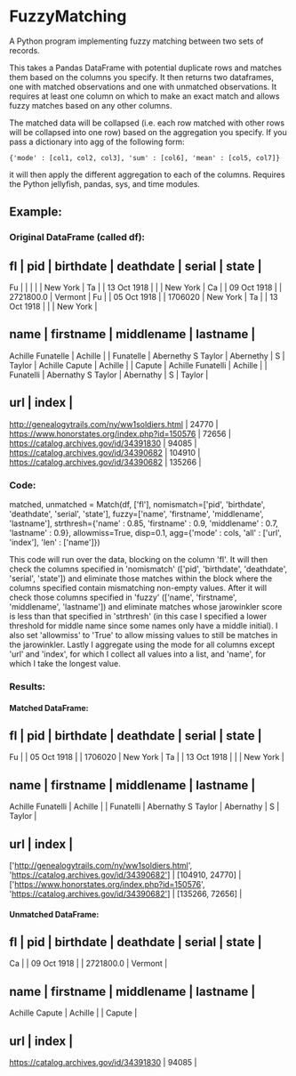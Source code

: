 # FuzzyMatching
A Python program implementing fuzzy matching between two sets of records.

This takes a Pandas DataFrame with potential duplicate rows and matches
them based on the columns you specify. It then returns two dataframes,
one with matched observations and one with unmatched observations.
It requires at least one column on which to make an exact match and allows
fuzzy matches based on any other columns.

The matched data will be collapsed (i.e. each row matched with other
rows will be collapsed into one row) based on the aggregation you specify.
If you pass a dictionary into agg of the following form:

    {'mode' : [col1, col2, col3], 'sum' : [col6], 'mean' : [col5, col7]}

it will then apply the different aggregation to each of the columns.
Requires the Python jellyfish, pandas, sys, and time modules.


## Example:

### Original DataFrame (called df):

fl	|	pid	|	birthdate	|	deathdate	|	serial	   |	state		|
-----------------------------------------------------------------------------------------------------------------
Fu	|		|			|			|		   |	New York	|
Ta	|		|	13 Oct 1918	|			|		   |	New York	|
Ca	|		|	09 Oct 1918	|			|	2721800.0  |	Vermont		|
Fu	|		|	05 Oct 1918	|			|	1706020	   |	New York	|
Ta	|		|	13 Oct 1918	|			|		   |	New York	|



name			|	firstname	|	middlename	|	lastname	|
-------------------------------------------------------------------------------------------------
Achille Funatelle	|	Achille		|			|	Funatelle	|
Abernethy S Taylor	|	Abernethy	|	S		|	Taylor		|
Achille Capute		|	Achille		|			|	Capute		|
Achille Funatelli	|	Achille		|			|	Funatelli	|
Abernathy S Taylor	|	Abernathy	|	S		|	Taylor		|



url						|	index 	 |
------------------------------------------------------------------
http://genealogytrails.com/ny/ww1soldiers.html	|	24770 	 |
https://www.honorstates.org/index.php?id=150576	|	72656 	 |
https://catalog.archives.gov/id/34391830	|	94085	 |
https://catalog.archives.gov/id/34390682	|	104910	 |
https://catalog.archives.gov/id/34390682	|	135266	 |


### Code:

matched, unmatched = Match(df, ['fl'], nomismatch=['pid', 'birthdate', 'deathdate', 'serial', 'state'], 
                           fuzzy=['name', 'firstname', 'middlename', 'lastname'], strthresh={'name' : 0.85,
                                 'firstname' : 0.9, 'middlename' : 0.7, 'lastname' : 0.9}, allowmiss=True,
                           disp=0.1, agg={'mode' : cols, 'all' : ['url', 'index'], 'len' : ['name']})


This code will run over the data, blocking on the column 'fl'. It will then check the columns specified in 'nomismatch' (['pid', 'birthdate', 'deathdate', 'serial', 'state']) and eliminate those matches within the block where the columns specified contain mismatching non-empty values. After it will check those columns specified in 'fuzzy' (['name', 'firstname', 'middlename', 'lastname']) and eliminate matches whose jarowinkler score is less than that specified in 'strthresh' (in this case I specified a lower threshold for middle name since some names only have a middle initial). I also set 'allowmiss' to 'True' to allow missing values to still be matches in the jarowinkler. Lastly I aggregate using the mode for all columns except 'url' and 'index', for which I collect all values into a list, and 'name', for which I take the longest value.


### Results:

#### Matched DataFrame:

fl	|	pid	|	birthdate	|	deathdate	|	serial	   |	state		|
-----------------------------------------------------------------------------------------------------------------
Fu	|		|	05 Oct 1918	|			|	1706020	   |	New York	|
Ta	|		|	13 Oct 1918	|			|		   |	New York	|



name			|	firstname	|	middlename	|	lastname	|
-------------------------------------------------------------------------------------------------
Achille Funatelli	|	Achille		|			|	Funatelli	|
Abernathy S Taylor	|	Abernathy	|	S		|	Taylor		|



url												|	index 		 |
--------------------------------------------------------------------------------------------------------------------------
['http://genealogytrails.com/ny/ww1soldiers.html', 'https://catalog.archives.gov/id/34390682']	|	[104910, 24770]	 |
['https://www.honorstates.org/index.php?id=150576', 'https://catalog.archives.gov/id/34390682']	|	[135266, 72656]  |


#### Unmatched DataFrame:

fl	|	pid	|	birthdate	|	deathdate	|	serial	   |	state		|
-----------------------------------------------------------------------------------------------------------------
Ca	|		|	09 Oct 1918	|			|	2721800.0  |	Vermont		|



name			|	firstname	|	middlename	|	lastname	|
-------------------------------------------------------------------------------------------------
Achille Capute		|	Achille		|			|	Capute		|



url						|	index 	 |
------------------------------------------------------------------
https://catalog.archives.gov/id/34391830	|	94085	 |

